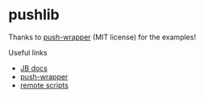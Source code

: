 # pushlib

Thanks to [push-wrapper](https://github.com/crosslandwa/push-wrapper) (MIT license) for the examples!

Useful links
* [JB docs](https://julienbayle.studio/ableton-live-push/)
* [push-wrapper](https://github.com/crosslandwa/push-wrapper/blob/master/push.js)
* [remote scripts](https://github.com/gluon/AbletonLive9_RemoteScripts/tree/master/Push)
